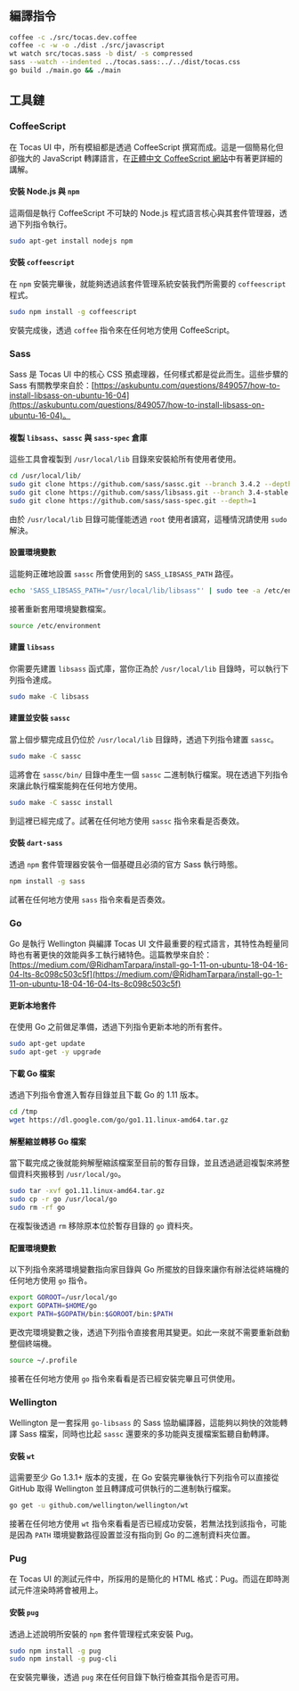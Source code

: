 #

## 編譯指令

```bash
coffee -c ./src/tocas.dev.coffee
coffee -c -w -o ./dist ./src/javascript
wt watch src/tocas.sass -b dist/ -s compressed
sass --watch --indented ../tocas.sass:../../dist/tocas.css
go build ./main.go && ./main
```

## 工具鏈

### CoffeeScript

在 Tocas UI 中，所有模組都是透過 CoffeeScript 撰寫而成。這是一個簡易化但卻強大的 JavaScript 轉譯語言，在[正體中文 CoffeeScript 網站](https://coffeescript.tw/)中有著更詳細的講解。

#### 安裝 Node.js 與 `npm`

這兩個是執行 CoffeeScript 不可缺的 Node.js 程式語言核心與其套件管理器，透過下列指令執行。

```bash
sudo apt-get install nodejs npm
```

#### 安裝 `coffeescript`

在 `npm` 安裝完畢後，就能夠透過該套件管理系統安裝我們所需要的 `coffeescript` 程式。

```bash
sudo npm install -g coffeescript
```

安裝完成後，透過 `coffee` 指令來在任何地方使用 CoffeeScript。

### Sass

Sass 是 Tocas UI 中的核心 CSS 預處理器，任何樣式都是從此而生。這些步驟的 Sass 有關教學來自於：[https://askubuntu.com/questions/849057/how-to-install-libsass-on-ubuntu-16-04](https://askubuntu.com/questions/849057/how-to-install-libsass-on-ubuntu-16-04)。

#### 複製 `libsass`、`sassc` 與 `sass-spec` 倉庫

這些工具會複製到 `/usr/local/lib` 目錄來安裝給所有使用者使用。

```bash
cd /usr/local/lib/
sudo git clone https://github.com/sass/sassc.git --branch 3.4.2 --depth 1
sudo git clone https://github.com/sass/libsass.git --branch 3.4-stable --depth 1
sudo git clone https://github.com/sass/sass-spec.git --depth=1
```

由於 `/usr/local/lib` 目錄可能僅能透過 `root` 使用者讀寫，這種情況請使用 `sudo` 解決。

#### 設置環境變數

這能夠正確地設置 `sassc` 所會使用到的 `SASS_LIBSASS_PATH` 路徑。

```bash
echo 'SASS_LIBSASS_PATH="/usr/local/lib/libsass"' | sudo tee -a /etc/environment
```

接著重新套用環境變數檔案。

```bash
source /etc/environment
```

#### 建置 `libsass`

你需要先建置 `libsass` 函式庫，當你正為於 `/usr/local/lib` 目錄時，可以執行下列指令達成。

```bash
sudo make -C libsass
```

#### 建置並安裝 `sassc`

當上個步驟完成且仍位於 `/usr/local/lib` 目錄時，透過下列指令建置 `sassc`。

```bash
sudo make -C sassc
```

這將會在 `sassc/bin/` 目錄中產生一個 `sassc` 二進制執行檔案。現在透過下列指令來讓此執行檔案能夠在任何地方使用。

```bash
sudo make -C sassc install
```

到這裡已經完成了。試著在任何地方使用 `sassc` 指令來看是否奏效。

#### 安裝 `dart-sass`

透過 `npm` 套件管理器安裝令一個基礎且必須的官方 Sass 執行時態。

```bash
npm install -g sass
```

試著在任何地方使用 `sass` 指令來看是否奏效。


### Go

Go 是執行 Wellington 與編譯 Tocas UI 文件最重要的程式語言，其特性為輕量同時也有著更快的效能與多工執行緒特色。這篇教學來自於：[https://medium.com/@RidhamTarpara/install-go-1-11-on-ubuntu-18-04-16-04-lts-8c098c503c5f](https://medium.com/@RidhamTarpara/install-go-1-11-on-ubuntu-18-04-16-04-lts-8c098c503c5f)

#### 更新本地套件

在使用 Go 之前做足準備，透過下列指令更新本地的所有套件。

```bash
sudo apt-get update
sudo apt-get -y upgrade
```

#### 下載 Go 檔案

透過下列指令會進入暫存目錄並且下載 Go 的 1.11 版本。

```bash
cd /tmp
wget https://dl.google.com/go/go1.11.linux-amd64.tar.gz
```

#### 解壓縮並轉移 Go 檔案

當下載完成之後就能夠解壓縮該檔案至目前的暫存目錄，並且透過遞迴複製來將整個資料夾搬移到 `/usr/local/go`。

```bash
sudo tar -xvf go1.11.linux-amd64.tar.gz
sudo cp -r go /usr/local/go
sudo rm -rf go
```

在複製後透過 `rm` 移除原本位於暫存目錄的 `go` 資料夾。

#### 配置環境變數

以下列指令來將環境變數指向家目錄與 Go 所擺放的目錄來讓你有辦法從終端機的任何地方使用 `go` 指令。

```bash
export GOROOT=/usr/local/go
export GOPATH=$HOME/go
export PATH=$GOPATH/bin:$GOROOT/bin:$PATH
```

更改完環境變數之後，透過下列指令直接套用其變更。如此一來就不需要重新啟動整個終端機。

```bash
source ~/.profile
```

接著在任何地方使用 `go` 指令來看看是否已經安裝完畢且可供使用。

### Wellington

Wellington 是一套採用 `go-libsass` 的 Sass 協助編譯器，這能夠以夠快的效能轉譯 Sass 檔案，同時也比起 `sassc` 還要來的多功能與支援檔案監聽自動轉譯。

#### 安裝 `wt`

這需要至少 Go 1.3.1+ 版本的支援，在 Go 安裝完畢後執行下列指令可以直接從 GitHub 取得 Wellington 並且轉譯成可供執行的二進制執行檔案。

```bash
go get -u github.com/wellington/wellington/wt
```

接著在任何地方使用 `wt` 指令來看看是否已經成功安裝，若無法找到該指令，可能是因為 `PATH` 環境變數路徑設置並沒有指向到 Go 的二進制資料夾位置。



### Pug

在 Tocas UI 的測試元件中，所採用的是簡化的 HTML 格式：Pug。而這在即時測試元件渲染時將會被用上。

#### 安裝 `pug`

透過上述說明所安裝的 `npm` 套件管理程式來安裝 Pug。

```bash
sudo npm install -g pug
sudo npm install -g pug-cli
```

在安裝完畢後，透過 `pug` 來在任何目錄下執行檢查其指令是否可用。